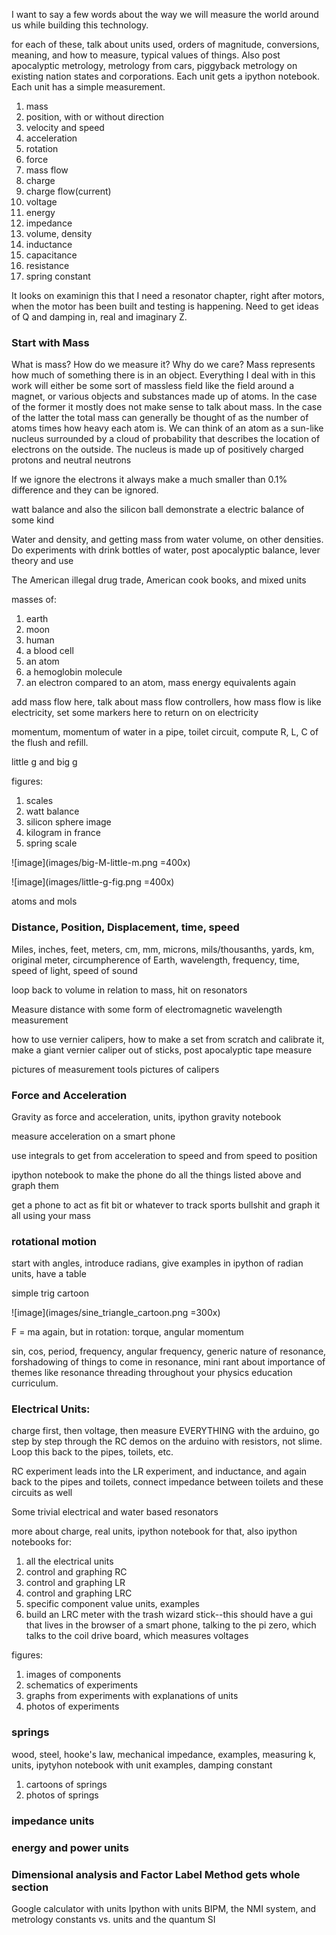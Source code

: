 	
I want to say a few words about the way we will measure the world around us while building this technology.

for each of these, talk about units used, orders of magnitude, conversions, meaning, and how to measure, typical values of things.  Also post apocalyptic metrology, metrology from cars, piggyback metrology on existing nation states and corporations. Each unit gets a ipython notebook.  Each unit has a simple measurement.

1. mass
2. position, with or without direction
3. velocity and speed
4. acceleration
5. rotation
6. force
7. mass flow
8. charge
9. charge flow(current)
10. voltage
11. energy
12. impedance
13. volume, density
14. inductance
15. capacitance
16. resistance
17. spring constant


It looks on examinign this that I need a resonator chapter, right after motors, when the motor has been built and testing is happening.  Need to get ideas of Q and damping in, real and imaginary Z.  

### Start with Mass

What is mass?  How do we measure it? Why do we care?  Mass represents how much of something there is in an object.  Everything I deal with in this work will either be some sort of massless field like the field around a magnet, or various objects and substances made up of atoms.  In the case of the former it mostly does not make sense to talk about mass.  In the case of the latter the total mass can generally be thought of as the number of atoms times how heavy each atom is.  We can think of an atom as a sun-like nucleus surrounded by a cloud of probability that describes the location of electrons on the outside.  The nucleus is made up of positively charged protons and neutral neutrons

If we ignore the electrons it always make a much smaller than 0.1% difference and they can be ignored.  

watt balance and also the silicon ball demonstrate a electric balance of some kind

Water and density, and getting mass from water volume, on other densities. Do experiments with drink bottles of water, post apocalyptic balance, lever theory and use

The American illegal drug trade, American cook books, and mixed units

masses of:
1. earth
2. moon
3. human
4. a blood cell
5. an atom
6. a hemoglobin molecule
7. an electron compared to an atom, mass energy equivalents again


add mass flow here, talk about mass flow controllers, how mass flow is like electricity, set some markers here to return on on electricity

momentum, momentum of water in a pipe, toilet circuit, compute R, L, C of the flush and refill. 

little g and big g

figures: 

1. scales
2. watt balance
3. silicon sphere image
4. kilogram in france
5. spring scale


![image](images/big-M-little-m.png =400x)

 
![image](images/little-g-fig.png =400x) 



atoms and mols

### Distance, Position, Displacement, time, speed

Miles, inches, feet, meters, cm, mm, microns, mils/thousanths, yards, km, original meter, circumpherence of Earth, wavelength, frequency, time, speed of light, speed of sound

loop back to volume in relation to mass, hit on resonators

Measure distance with some form of electromagnetic wavelength measurement

how to use vernier calipers, how to make a set from scratch and calibrate it, make a giant vernier caliper out of sticks, post apocalyptic tape measure

pictures of measurement tools
pictures of calipers

### Force and Acceleration

Gravity as force and acceleration, units, ipython gravity notebook

measure acceleration on a smart phone

use integrals to get from acceleration to speed and from speed to position

ipython notebook to make the phone do all the things listed above and graph them

get a phone to act as fit bit or whatever to track sports bullshit and graph it all using your mass


### rotational motion

start with angles, introduce radians, give examples in ipython of radian units, have a table

simple trig cartoon 

![image](images/sine_triangle_cartoon.png =300x) 


F = ma again, but in rotation: torque, angular momentum


sin, cos, period, frequency, angular frequency, generic nature of resonance, forshadowing of things to come in resonance, mini rant about importance of themes like resonance threading throughout your physics education curriculum.  

### Electrical Units:

charge first, then voltage, then measure EVERYTHING with the arduino, go step by step through the RC demos on the arduino with resistors, not slime.  Loop this back to the pipes, toilets, etc.  

RC experiment leads into the LR experiment, and inductance, and again back to the pipes and toilets, connect impedance between toilets and these circuits as well

Some trivial electrical and water based resonators

more about charge, real units, ipython notebook for that, also ipython notebooks for:
1. all the electrical units
2. control and graphing RC
3. control and graphing LR
4. control and graphing LRC
5. specific component value units, examples
6. build an LRC meter with the trash wizard stick--this should have a gui that lives in the browser of a smart phone, talking to the pi zero, which talks to the coil drive board, which measures voltages

figures:

1. images of components
2. schematics of experiments
3. graphs from experiments with explanations of units
4. photos of experiments


### springs

wood, steel, hooke's law, mechanical impedance, examples, measuring k, units, ipytyhon notebook with unit examples, damping constant


1. cartoons of springs
2. photos of springs

### impedance units

### energy and power units

### Dimensional analysis and Factor Label Method gets whole section


Google calculator with units
Ipython with units
BIPM, the NMI system, and metrology
constants vs. units and the quantum SI
